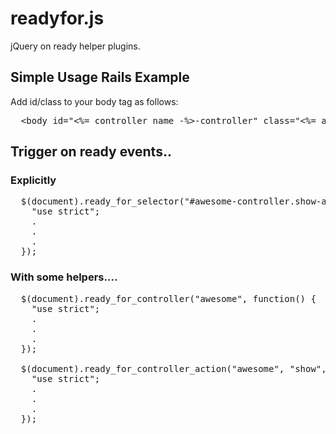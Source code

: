 # readyfor.js
jQuery on ready helper plugins.

## Simple Usage Rails Example

Add id/class to your body tag as follows:

<pre>
  &lt;body id="&lt;%= controller_name -%&gt;-controller" class="&lt;%= action_name -%&gt;-action"&gt;
</pre>

## Trigger on ready events..

### Explicitly

<pre>
  $(document).ready_for_selector("#awesome-controller.show-action", function() {
    "use strict";
    .
    .
    .
  });
</pre>

### With some helpers....

<pre>
  $(document).ready_for_controller("awesome", function() {
    "use strict";
    .
    .
    .
  });
  
  $(document).ready_for_controller_action("awesome", "show", function() {
    "use strict";
    .
    .
    .
  });
</pre>